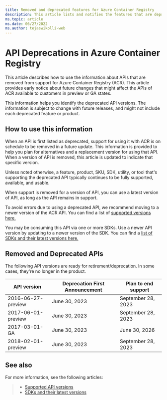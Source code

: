 ```yaml
---
title: Removed and deprecated features for Azure Container Registry 
description: This article lists and notifies the features that are deprecated or removed from support for Azure Container Registry.
ms.topic: article
ms.date: 06/27/2022
ms.author: tejaswikolli-web
---
```


# API Deprecations in Azure Container Registry

This article describes how to use the information about APIs that are removed from support for Azure Container Registry (ACR). This article provides early notice about future changes that might affect the APIs of ACR available to customers in preview or GA states.

This information helps you identify the deprecated API versions. The information is subject to change with future releases, and might not include each deprecated feature or product.

## How to use this information

When an API is first listed as deprecated, support for using it with ACR is on schedule to be removed in a future update. This information is provided to help you plan for alternatives and a replacement version for using that API. When a version of API is removed, this article is updated to indicate that specific version.

Unless noted otherwise, a feature, product, SKU, SDK, utility, or tool that's supporting the deprecated API typically continues to be fully supported, available, and usable.

When support is removed for a version of API, you can use a latest version of API, as long as the API remains in support. 

To avoid errors due to using a deprecated API, we recommend moving to a newer version of the ACR API. You can find a list of [supported versions here.](/azure/templates/microsoft.containerregistry/allversions)

You may be consuming this API via one or more SDKs. Use a newer API version by updating to a newer version of the SDK. You can find a [list of SDKs and their latest versions here.](https://azure.github.io/azure-sdk/releases/latest/index.html?search=containerregistry)

## Removed and Deprecated APIs

The following API versions are ready for retirement/deprecation. In some cases, they're no longer in the product.

| API version        | Deprecation First Announcement | Plan to end support |
| ------------------ | ------------------------------ | ------------------- |
| 2016-06-27-preview | June 30, 2023                  | September 28, 2023  |
| 2017-06-01-preview | June 30, 2023                  | September 28, 2023  |
| 2017-03-01- GA     | June 30, 2023                  | June 30, 2026       |
| 2018-02-01-preview | June 30, 2023                  | September 28, 2023  |

## See also

For more information, see the following articles:

>* [Supported API versions](/azure/templates/microsoft.containerregistry/allversions)
>* [SDKs and their latest versions](https://azure.github.io/azure-sdk/releases/latest/index.html?search=containerregistry)